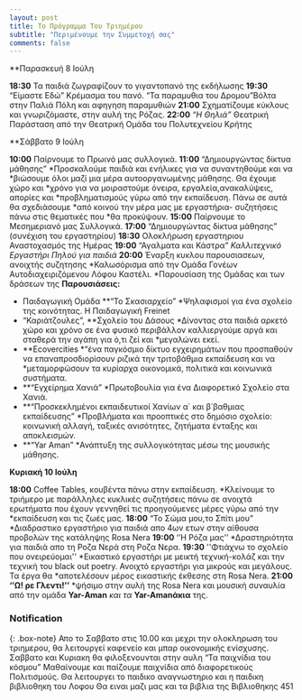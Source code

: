```yaml
---
layout: post
title: Το Πρόγραμμα Του Τριημέρου
subtitle: "Περιμένουμε την Συμμετοχή σας"
comments: false
---
```

**Παρασκευή 8 Ιούλη

**18:30**  Τα παιδιά ζωγραφίζουν το γιγαντοπανό της εκδήλωσης
**19:30**  “Είµαστε Εδώ” Κρέµασµα του πανό.
“Τα παραµυθια του Δροµου”Βόλτα στην Παλιά Πόλη και αφηγηση παραµυθιών
**21:00**  Σχηµατίζουµε κύκλους και γνωριζόµαστε, στην αυλή της Ρόζας.
**22:00** *“Η Θηλιά”* Θεατρική Παράσταση από την Θεατρική Οµάδα του Πολυτεχνείου Κρήτης

**Σάββατο 9 Ιούλη

**10:00**  Παίρνουµε το Πρωινό µας συλλογικά.
**11:00**  “Δηµιουργώντας δίκτυα µάθησης”
*Προσκαλούµε παιδιά και ενήλικες για να συναντηθούµε και να
*βιώσουµε όλοι µαζί µια µέρα αυτοοργανωµένης µάθησης. Θα έχουµε χώρο και
*χρόνο για να µοιραστούµε όνειρα, εργαλεία,ανακαλύψεις, απορίες και
*προβληµατισµούς γύρω από την εκπαίδευση. Πάνω σε αυτά θα σχεδιάσουµε
*από κοινού την µέρα µας µε εργαστήρια- συζητήσεις πάνω στις θεµατικές που
*θα προκύψουν.
**15:00**  Παίρνουµε το Μεσηµεριανό µας Συλλογικά.
**17:00**  “Δηµιουργώντας δίκτυα µάθησης” (συνέχιση του εργαστηρίου)
**18:30** Ολοκλήρωση εργαστηριου Αναστοχασµός της Ηµέρας
**19:00** “Αγαλµατα και Κάστρα”
*Καλλιτεχνικό Εργαστήρι Πηλού για παιδιά*
**20:00**  Έναρξη κυκλου παρουσιασεων, ανοιχτής συζητησης
*Καλωσόρισµα από την Οµάδα Γονέων Αυτοδιαχειριζόµενου Λόφου Καστέλι.
*Παρουσίαση της Οµάδας και των δράσεων της
**Παρουσιάσεις:**
- Παιδαγωγική Οµάδα **“Το Σκασιαρχείο”
*Ψηλαφισµοί για ένα σχολείο της κοινότητας. Η Παιδαγωγική Freinet
- “Καριάτζουλες”, **Σχολείο του Δάσους
*Δίνοντας στα παιδιά αρκετό χώρο και χρόνο σε ένα φυσικό περιβάλλον καλλιεργούµε αργά και σταθερά την αγάπη για ό,τι ζεί και
*µεγαλώνει εκεί.
- **Ecovercities
*“ένα παγκόσµιο δίκτυο εγχειρηµάτων που προσπαθούν να επαναπροσδιορίσουν ριζικά την τριτοβάθµια εκπαίδευση και να
*µεταµορφώσουν τα κυρίαρχα οικονοµικά, πολιτικά και κοινωνικά συστήµατα.
- **“Εγχείρηµα Χανιά”
*Πρωτοβουλία για ένα Διαφορετικό Σχολείο στα Χανιά.
- **“Προσκεκληµένοι εκπαιδευτικοί Χανίων α΄ και β΄βαθµιας εκπαίδευσης”
*Προβλήµατα και προοπτικές στο δηµόσιο σχολείο: κοινωνική αλλαγή, ταξικές ανισότητες, ζητήµατα ένταξης και αποκλεισµών.
- **“Yar Aman”
*Ανάπτυξη της συλλογικότητας µέσω της µουσικής µάθησης.

**Κυριακή 10 Ιούλη**

**18:00**  Coffee Tables, κουβέντα πάνω στην εκπαίδευση.
*Κλείνουµε το τριήµερο µε παράλληλες κυκλικές συζητήσεις πάνω σε ανοιχτά ερωτήµατα που έχουν γεννηθεί τις προηγούµενες µέρες γύρω από την
*εκπαίδευση και τις ζωές µας.
**18:00**  “Το Σώµα µου,το Σπίτι µου”
*Διαδραστικο εργαστήριο για παιδιά απο 4ων ετων στην αίθουσα προβολών της κατάληψης Rosa Nera
**19:00** ‘ʼΗ Ρόζα µαςʼʼ
*Δραστηριότητα για παιδιά απο τη Ροζα Νερά στη Ροζα Νερα.
**19:30** ''Φτιάχνω το σχολείο που ονειρεύοµαι''
*Εικαστικό εργαστήρι µε µεικτή τεχνική-κολάζ και την τεχνική του black out poetry. Ανοιχτό εργαστήρι για µικρούς και µεγάλους. Τα έργα θα
*αποτελέσουν µέρος εικαστικής έκθεσης στη Rosa Νera.
**21:00 ‘ʼΩ! ρε Γλεντι!ʼʼ**
*ψήσιµο στην αυλή της Rosa Nera και µουσική συναυλία από την οµάδα **Yar-Αman** *και τα* **Yar-Amanάκια** της.

### Notification
{: .box-note}
Απο το Σαββατο στις 10.00 και µεχρι την ολοκληρωση του τριηµερου, θα
λειτουργεί καφενείο και µπαρ οικονοµικής ενίσχυσης.
Σαββατο και Κυριακη θα φιλοξενουνται στην αυλη “Τα παιχνίδια του
κόσµου” Μαθαίνουµε και παίζουµε παιχνίδια από διαφορετικούς
Πολιτισµούς.
Θα λειτουργει το παιδικο αναγνωστηριο και η παιδικη βιβλιοθηκη του
Λοφου
Θα ειναι µαζι µας και τα βιβλια της Βιβλιοθηκης 451